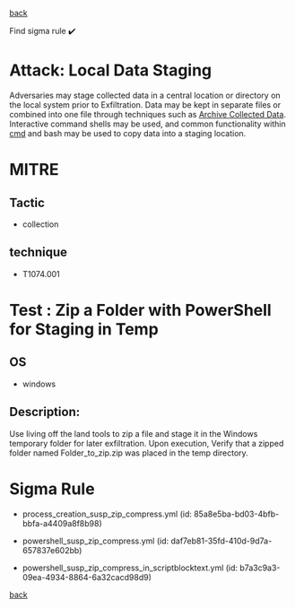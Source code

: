 
[back](../index.md)

Find sigma rule :heavy_check_mark: 

# Attack: Local Data Staging 

Adversaries may stage collected data in a central location or directory on the local system prior to Exfiltration. Data may be kept in separate files or combined into one file through techniques such as [Archive Collected Data](https://attack.mitre.org/techniques/T1560). Interactive command shells may be used, and common functionality within [cmd](https://attack.mitre.org/software/S0106) and bash may be used to copy data into a staging location.

# MITRE
## Tactic
  - collection


## technique
  - T1074.001


# Test : Zip a Folder with PowerShell for Staging in Temp
## OS
  - windows


## Description:
Use living off the land tools to zip a file and stage it in the Windows temporary folder for later exfiltration. Upon execution, Verify that a zipped folder named Folder_to_zip.zip
was placed in the temp directory.


# Sigma Rule
 - process_creation_susp_zip_compress.yml (id: 85a8e5ba-bd03-4bfb-bbfa-a4409a8f8b98)

 - powershell_susp_zip_compress.yml (id: daf7eb81-35fd-410d-9d7a-657837e602bb)

 - powershell_susp_zip_compress_in_scriptblocktext.yml (id: b7a3c9a3-09ea-4934-8864-6a32cacd98d9)



[back](../index.md)
